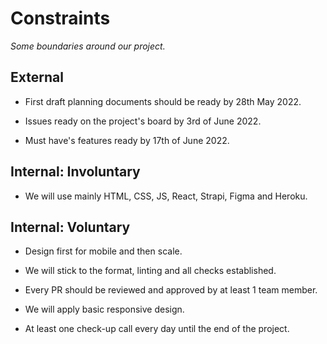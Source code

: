 # Constraints

_Some boundaries around our project._

## External

<!--  constraints coming from the outside that your team has no control over. these may include:  - project deadlines  - UI design or color schemes  - technologies (sometimes a client will tell you what to use)-->

- First draft planning documents should be ready by 28th May 2022.

- Issues ready on the project's board by 3rd of June 2022.

- Must have's features ready by 17th of June 2022.

## Internal: Involuntary

<!--  constraints that come from within your team, and you have no control over. they may include:  - each of your individual skill levels  - amount of time available to work on the project-->

- We will use mainly HTML, CSS, JS, React, Strapi, Figma and Heroku.

## Internal: Voluntary

<!--  constraints that your team decided on to help scope the project. they may include:  - coding style & conventions  - agree on a code review checklist for the project repository  - the number of hours you want to spend working  - only using the colors black and white-->

- Design first for mobile and then scale.

- We will stick to the format, linting and all checks established.

- Every PR should be reviewed and approved by at least 1 team member.

- We will apply basic responsive design.

- At least one check-up call every day until the end of the project.
